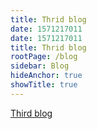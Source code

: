 ```yaml
---
title: Thrid blog
date: 1571217011
date: 1571217011
title: Thrid blog
rootPage: /blog
sidebar: Blog
hideAnchor: true
showTitle: true
---
```


[Third blog][1]

 [1]: /blog/third-blog
